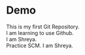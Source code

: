 # Demo
This is my first Git Repository.
<br>
I am learning to use Github.
<br>
I am Shreya.
<br>
Practice SCM.
I am Shreya.
